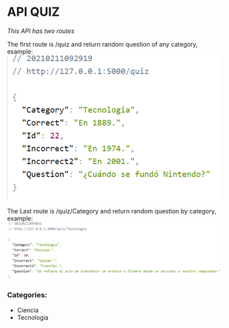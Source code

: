 # API QUIZ

*This API has two routes*

The first route is /quiz and return random question of any category, example: 
![screen quiz](screen_quiz.PNG)

The Last route is /quiz/Category and return random question by category, example: 
![screen category](screen_category.PNG)

### Categories:

- Ciencia
- Tecnologia